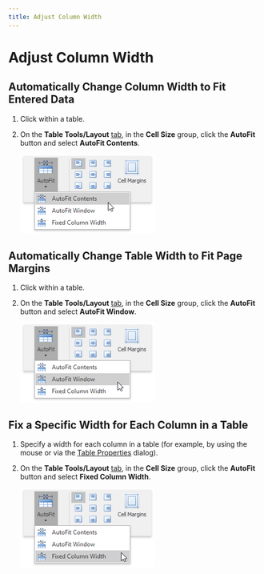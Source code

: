 ```yaml
---
title: Adjust Column Width
---
```

# Adjust Column Width
## Automatically Change Column Width to Fit Entered Data
1. Click within a table.
2. On the **Table Tools/Layout** [ tab](../text-editor-ui/ribbon-interface.md), in the **Cell Size** group, click the **AutoFit** button and select **AutoFit Contents**.
	
	![RTE_Tables_AutoFitContents](../../../images/img121401.png)

## Automatically Change Table Width to Fit Page Margins
1. Click within a table.
2. On the **Table Tools/Layout** [ tab](../text-editor-ui/ribbon-interface.md), in the **Cell Size** group, click the **AutoFit** button and select **AutoFit Window**.
	
	![RTE_Tables_AutoFitWindow](../../../images/img121402.png)

## Fix a Specific Width for Each Column in a Table
1. Specify a width for each column in a table (for example, by using the mouse or via the [Table Properties](set-table-properties.md) dialog).
2. On the **Table Tools/Layout** [ tab](../text-editor-ui/ribbon-interface.md), in the **Cell Size** group, click the **AutoFit** button and select **Fixed Column Width**.
	
	![RTE_Tables_FixedColumnWidth](../../../images/img121403.png)